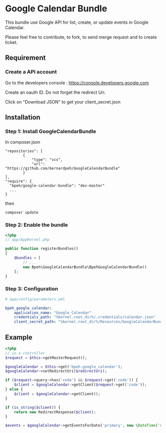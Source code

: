 # Google Calendar Bundle

This bundle use Google API for list, create, or update events in Google Calendar.

Please feel free to contribute, to fork, to send merge request and to create ticket.

## Requirement
### Create a API account

Go to the developers console : https://console.developers.google.com

Create an oauth ID. Do not forget the redirect Uri.

Click on "Download JSON" to get your client_secret.json


## Installation
### Step 1: Install GoogleCalendarBundle

In composer.json

```
"repositories": [
        {
            "type": "vcs",
            "url": "https://github.com/bernardpeh/GoogleCalendarBundle"
        }
],
"require": {
  "bpeh/google-calendar-bundle": "dev-master"
  ...
}
```

then

```
composer update
```

### Step 2: Enable the bundle

``` php
<?php
// app/AppKernel.php

public function registerBundles()
{
    $bundles = [
        // ...
        new Bpeh\GoogleCalendarBundle\BpehGoogleCalendarBundle()
    ];
}
```

### Step 3: Configuration

```yml
# app/config/parameters.yml

bpeh_google_calendar:
    application_name: "Google Calendar"
    credentials_path: "%kernel.root_dir%/.credentials/calendar.json"
    client_secret_path: "%kernel.root_dir%/Resources/GoogleCalendarBundle/client_secret.json"
```


## Example

``` php
<?php
// in a controller
$request = $this->getMasterRequest();

$googleCalendar = $this->get('bpeh.google_calendar');
$googleCalendar->setRedirectUri($redirectUri);

if ($request->query->has('code') && $request->get('code')) {
    $client = $googleCalendar->getClient($request->get('code'));
} else {
    $client = $googleCalendar->getClient();
}

if (is_string($client)) {
    return new RedirectResponse($client);
}

$events = $googleCalendar->getEventsForDate('primary', new \DateTime('now');
```
